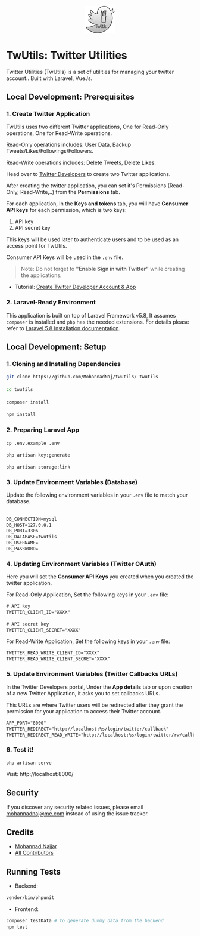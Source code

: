 <p align="center"><img style="display: inline;" width="80px" src="resources/images/twutils3.png" alt="TwUtils"></p>

# TwUtils: Twitter Utilities

Twitter Utilities (TwUtils) is a set of utilities for managing your twitter account.. Built with Laravel, VueJs.

## Local Development: Prerequisites

### 1. Create Twitter Application

TwUtils uses two different Twitter applications, One for Read-Only operations, One for Read-Write operations.

Read-Only operations includes: User Data, Backup Tweets/Likes/Followings/Followers.

Read-Write operations includes: Delete Tweets, Delete Likes.

Head over to [Twitter Developers](https://developer.twitter.com/en/apps) to create two Twitter applications.

After creating the twitter application, you can set it's Permissions (Read-Only, Read-Write,..) from the **Permissions** tab.

For each application, In the **Keys and tokens** tab, you will have **Consumer API keys** for each permission, which is two keys:

1. API key
2. API secret key

This keys will be used later to authenticate users and to be used as an access point for TwUtils.

Consumer API Keys will be used in the `.env` file.

> Note: Do not forget to **"Enable Sign in with Twitter"** while creating the applications.

- Tutorial: [Create Twitter Developer Account & App](https://medium.com/@divyeshardeshana/create-twitter-developer-account-app-4ac55e945bf4)

### 2. Laravel-Ready Environment

This application is built on top of Laravel Framework v5.8, It assumes `composer` is installed and `php` has the needed extensions. For details please refer to [Laravel 5.8 Installation documentation](https://laravel.com/docs/5.7/installation).


## Local Development: Setup

### 1. Cloning and Installing Dependencies

``` bash
git clone https://github.com/MohannadNaj/twutils/ twutils

cd twutils

composer install

npm install
```

### 2. Preparing Laravel App

```
cp .env.example .env

php artisan key:generate

php artisan storage:link
```

### 3. Update Environment Variables (Database)

Update the following environment variables in your `.env` file to match your database.

```

DB_CONNECTION=mysql
DB_HOST=127.0.0.1
DB_PORT=3306
DB_DATABASE=twutils
DB_USERNAME=
DB_PASSWORD=
```

### 4. Updating Environment Variables (Twitter OAuth)

Here you will set the **Consumer API Keys** you created when you created the twitter application.


For Read-Only Application, Set the following keys in your `.env` file:

```
# API key
TWITTER_CLIENT_ID="XXXX"

# API secret key
TWITTER_CLIENT_SECRET="XXXX"
```

For Read-Write Application, Set the following keys in your `.env` file:
```
TWITTER_READ_WRITE_CLIENT_ID="XXXX"
TWITTER_READ_WRITE_CLIENT_SECRET="XXXX"
```

### 5. Update Environment Variables (Twitter Callbacks URLs)

In the Twitter Developers portal, Under the **App details** tab or upon creation of a new Twitter Application, it asks you to set callbacks URLs.

This URLs are where Twitter users will be redirected after they grant the permission for your application to access their Twitter account.


```
APP_PORT="8000"
TWITTER_REDIRECT="http://localhost:%s/login/twitter/callback"
TWITTER_REDIRECT_READ_WRITE="http://localhost:%s/login/twitter/rw/callback"
```

### 6. Test it!

```
php artisan serve
```

Visit:
http://localhost:8000/



## Security

If you discover any security related issues, please email mohannadnaj@me.com instead of using the issue tracker.

## Credits

- [Mohannad Najjar](https://github.com/mohannadnaj)
- [All Contributors](../../contributors)

## Running Tests

- Backend:

``` bash
vendor/bin/phpunit
```

- Frontend:

``` bash
composer testData # to generate dummy data from the backend
npm test
```
